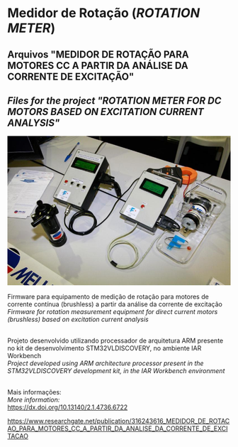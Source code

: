 # Medidor de Rotação (_ROTATION METER_)

## Arquivos "MEDIDOR DE ROTAÇÃO PARA MOTORES CC A PARTIR DA ANÁLISE DA CORRENTE DE EXCITAÇÃO"

## _Files for the project "ROTATION METER FOR DC MOTORS BASED ON EXCITATION CURRENT ANALYSIS"_

![Equipamento / Equipment](1597333748482.jpeg)

Firmware para equipamento de medição de rotação para motores de corrente contínua (brushless) a partir da análise da corrente de excitação\
_Firmware for rotation measurement equipment for direct current motors (brushless) based on excitation current analysis_

\
Projeto desenvolvido utilizando processador de arquitetura ARM presente no kit de desenvolvimento STM32VLDISCOVERY, no ambiente IAR Workbench\
_Project developed using ARM architecture processor present in the STM32VLDISCOVERY development kit, in the IAR Workbench environment_

\
Mais informações:\
_More information:_\
https://dx.doi.org/10.13140/2.1.4736.6722

https://www.researchgate.net/publication/316243616_MEDIDOR_DE_ROTACAO_PARA_MOTORES_CC_A_PARTIR_DA_ANALISE_DA_CORRENTE_DE_EXCITACAO